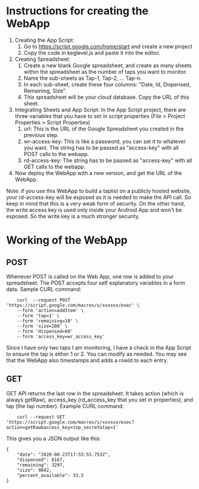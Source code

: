 # Instructions for creating the WebApp

1. Creating the App Script:
	1. Go to https://script.google.com/home/start and create a new project
	2. Copy the code in keglevel.js and paste it into the editor. 
2. Creating Spreadsheet:
	1. Create a new blank Google spreadsheet, and create as many sheets within the spreadsheet as the number of taps you want to monitor.
	2. Name the sub-sheets as Tap-1, Tap-2, ... Tap-n. 
	3. In each sub-sheet, create these four columns: "Date, Id, Dispensed, Remaining, Size".
	4. This spreadsheet will be your cloud database. Copy the URL of this sheet.
3. Integrating Sheets and App Script: In the App Script project, there are three variables that you have to set in script properties
(File > Project Properties > Script Properties)
	1. url: This is the URL of the Google Spreadsheet you created in the previous step.
	2. wr-access-key: This is like a password, you can set it to whatever you want. The string has to be passed as "access-key" with all POST calls to the webapp.
	3. rd-access-key: The string has to be passed as "access-key" with all GET calls to the webapp.
4. Now deploy the WebApp with a new version, and get the URL of the WebApp. 

Note: if you use this WebApp to build a taplist on a publicly hosted website, your rd-access-key will be exposed as it is needed to make the API call.
So keep in mind that this is a very weak form of security. On the other hand, the write access key is used only inside your Android App and won't be exposed.
So the write key is a much stronger security. 


# Working of the WebApp

## POST
Whenever POST is called on the Web App, one row is added to your spreadsheet. The POST accepts four self explanatory variables in a form data.
Sample CURL command:
		
		curl  --request POST 'https://script.google.com/macros/s/xxxxxx/exec' \
		--form 'action=addItem' \
		--form 'tap=1' \
		--form 'remaining=10' \
		--form 'size=200' \
		--form 'dispensed=60'
		--form 'access_key=wr_access_key'

Since I have only two taps I am monitoring, I have a check in the App Script to ensure the tap is either 1 or 2. You can modify as needed.
You may see that the WebApp also timestamps and adds a rowId to each entry.

## GET
GET API returns the last row in the spreadsheet. It takes action (which is always getRaw), access_key (rd_access_key that you set in properties), and tap (the tap number).
Example CURL command:

		curl --request GET 'https://script.google.com/macros/s/xxxxxx/exec?action=getRaw&access_key=top_secret&tap=1'

This gives you a JSON output like this:
		
	{
		"date": "2020-08-23T17:55:55.753Z",
		"dispensed": 6167,
		"remaining": 3297,
		"size": 9842,
		"percent_available": 33.5
	}

